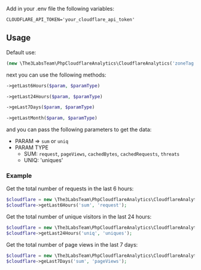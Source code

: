 
Add in your .env file the following variables:

```dotenv
CLOUDFLARE_API_TOKEN='your_cloudflare_api_token'
```

## Usage

Default use:

```php
(new \The3LabsTeam\PhpCloudflareAnalytics\CloudflareAnalytics('zoneTag'))
```
next you can use the following methods:

```php
->getLast6Hours($param, $paramType)

->getLast24Hours($param, $paramType)

->geLast7Days($param, $paramType)

->getLastMonth($param, $paramType)
```

and you can pass the following parameters to get the data:

- PARAM => `sum` or `uniq`
- PARAM TYPE
    - SUM: `request`, `pageViews`, `cachedBytes`, `cachedRequests`, `threats`
    - UNIQ: 'uniques'

### Example

Get the total number of requests in the last 6 hours:

```php
$cloudflare = new \The3LabsTeam\PhpCloudflareAnalytics\CloudflareAnalytics('29djm3nr...');
$cloudflare->getLast6Hours('sum', 'request');
```

Get the total number of unique visitors in the last 24 hours:

```php
$cloudflare = new \The3LabsTeam\PhpCloudflareAnalytics\CloudflareAnalytics('29djm3nr...');
$cloudflare->getLast24Hours('uniq', 'uniques');
```

Get the total number of page views in the last 7 days:

```php
$cloudflare = new \The3LabsTeam\PhpCloudflareAnalytics\CloudflareAnalytics('29djm3nr...');
$cloudflare->geLast7Days('sum', 'pageViews');
```


